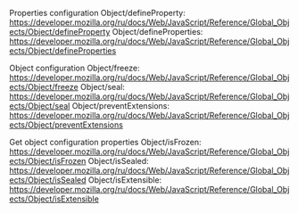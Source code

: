 Properties configuration
Object/defineProperty: https://developer.mozilla.org/ru/docs/Web/JavaScript/Reference/Global_Objects/Object/defineProperty
Object/defineProperties: https://developer.mozilla.org/ru/docs/Web/JavaScript/Reference/Global_Objects/Object/defineProperties

Object configuration
Object/freeze: https://developer.mozilla.org/ru/docs/Web/JavaScript/Reference/Global_Objects/Object/freeze
Object/seal: https://developer.mozilla.org/ru/docs/Web/JavaScript/Reference/Global_Objects/Object/seal
Object/preventExtensions: https://developer.mozilla.org/ru/docs/Web/JavaScript/Reference/Global_Objects/Object/preventExtensions

Get object configuration properties
Object/isFrozen: https://developer.mozilla.org/ru/docs/Web/JavaScript/Reference/Global_Objects/Object/isFrozen
Object/isSealed: https://developer.mozilla.org/ru/docs/Web/JavaScript/Reference/Global_Objects/Object/isSealed
Object/isExtensible: https://developer.mozilla.org/ru/docs/Web/JavaScript/Reference/Global_Objects/Object/isExtensible